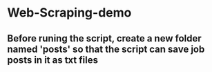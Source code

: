 # Web-Scraping-demo

## Before runing the script, create a new folder named 'posts' so that the script can save job posts in it as txt files
 
